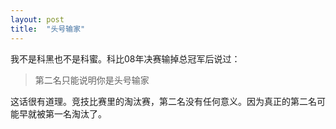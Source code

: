 ```yaml
---
layout: post
title:  "头号输家"
---
```


我不是科黑也不是科蜜。科比08年决赛输掉总冠军后说过：

> 第二名只能说明你是头号输家

这话很有道理。竞技比赛里的淘汰赛，第二名没有任何意义。因为真正的第二名可能早就被第一名淘汰了。